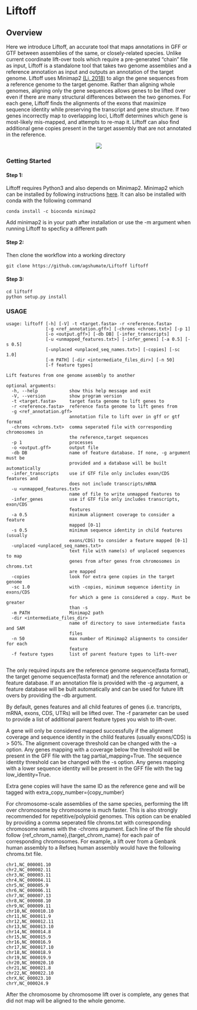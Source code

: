 # Liftoff

## Overview
Here we introduce Liftoff, an accurate tool that maps annotations in GFF or GTF between assemblies of the same, or closely-related species. Unlike current coordinate lift-over tools which require a pre-generated “chain” file as input, Liftoff is a standalone tool that takes two genome assemblies and a reference annotation as input and outputs an annotation of the target genome. Liftoff uses Minimap2 [(Li, 2018)](https://academic.oup.com/bioinformatics/article/34/18/3094/4994778) to align the gene sequences from a reference genome to the target genome. Rather than aligning whole genomes, aligning only the gene sequences allows genes to be lifted over even if there are many structural differences between the two genomes. For each gene, Liftoff finds the alignments of the exons that maximize sequence identity while preserving the transcript and gene structure.  If two genes incorrectly map to overlapping loci, Liftoff determines which gene is most-likely mis-mapped, and attempts to re-map it. Liftoff can also find additional gene copies present in the target assembly that are not annotated in the reference. 

<p align="center">
  <img src="https://user-images.githubusercontent.com/29218752/84577010-d0e34680-ad86-11ea-89a2-1638b970dcad.jpg">
</p>

### Getting Started

#### Step 1:
Liftoff requires Python3 and also depends on Minimap2. Minimap2 which can be installed by following instructions [here](https://github.com/lh3/minimap2/releases/tag/v2.17). It can also be installed with conda with the following command

```
conda install -c bioconda minimap2
```
Add minimap2 is in your path after installation or use the -m argument when running Liftoff to specficy a different path 


#### Step 2: 
Then clone the workflow into a working directory 
```
git clone https://github.com/agshumate/Liftoff liftoff 
```

#### Step 3:

```
cd liftoff
python setup.py install
```

### USAGE
```
usage: liftoff [-h] [-V] -t <target.fasta> -r <reference.fasta>
               [-g <ref_annotation.gff>] [-chroms <chroms.txt>] [-p 1]
               [-o <output.gff>] [-db DB] [-infer_transcripts]
               [-u <unmapped_features.txt>] [-infer_genes] [-a 0.5] [-s 0.5]
               [-unplaced <unplaced_seq_names.txt>] [-copies] [-sc 1.0]
               [-m PATH] [-dir <intermediate_files_dir>] [-n 50]
               [-f feature types]

Lift features from one genome assembly to another

optional arguments:
  -h, --help            show this help message and exit
  -V, --version         show program version
  -t <target.fasta>     target fasta genome to lift genes to
  -r <reference.fasta>  reference fasta genome to lift genes from
  -g <ref_annotation.gff>
                        annotation file to lift over in gff or gtf format
  -chroms <chroms.txt>  comma seperated file with corresponding chromosomes in
                        the reference,target sequences
  -p 1                  processes
  -o <output.gff>       output file
  -db DB                name of feature database. If none, -g argument must be
                        provided and a database will be built automatically
  -infer_transcripts    use if GTF file only includes exon/CDS features and
                        does not include transcripts/mRNA
  -u <unmapped_features.txt>
                        name of file to write unmapped features to
  -infer_genes          use if GTF file only includes transcripts, exon/CDS
                        features
  -a 0.5                minimum alignment coverage to consider a feature
                        mapped [0-1]
  -s 0.5                minimum sequence identity in child features (usually
                        exons/CDS) to consider a feature mapped [0-1]
  -unplaced <unplaced_seq_names.txt>
                        text file with name(s) of unplaced sequences to map
                        genes from after genes from chromosomes in chroms.txt
                        are mapped
  -copies               look for extra gene copies in the target genome
  -sc 1.0               with -copies, minimum sequence identity in exons/CDS
                        for which a gene is considered a copy. Must be greater
                        than -s
  -m PATH               Minimap2 path
  -dir <intermediate_files_dir>
                        name of directory to save intermediate fasta and SAM
                        files
  -n 50                 max number of Minimap2 alignments to consider for each
                        feature
  -f feature types      list of parent feature types to lift-over
 
```
The only required inputs are the reference genome sequence(fasta format), the target genome sequence(fasta format) and the reference annotation or feature database. If an annotation file is provided with the -g argument, a feature database will be built automatically and can be used for future lift overs by providing the -db argument. 

By default, genes features and all child features of genes (i.e. trancripts, mRNA, exons, CDS, UTRs) will be lifted over. The -f parameter can be used to provide a list of additional parent feature types you wish to lift-over. 


A gene will only be considered mapped successfully if the alignment coverage and sequence identity in the chlild features (usually exons/CDS) is > 50%. The alignment coverage threshold can be changed with the -a option. Any genes mapping with a coverage below the threshold will be present in the GFF file with the tag partial_mapping=True. The sequence identity threshold can be changed with the -s option. Any genes mapping with a lower sequence identity will be present in the GFF file with the tag low_identity=True. 

Extra gene copies will have the same ID as the reference gene and will be tagged with extra_copy_number={copy_number}

For chromosome-scale assemblies of the same species, performing the lift over chromosome by chromosome is much faster. This is also strongly recommended for repetitive/polyploid genomes. This option can be enabled by providing a  comma seperated file chroms.txt with corresponding chromosome names with the -chroms argument. Each line of the file should follow {ref_chrom_name},{target_chrom_name} for each pair of corresponding chromosomes. For example, a lift over from a Genbank human assembly to a Refseq human assembly would have the following chroms.txt file. 
 ```
chr1,NC_000001.10
chr2,NC_000002.11
chr3,NC_000003.11
chr4,NC_000004.11
chr5,NC_000005.9
chr6,NC_000006.11
chr7,NC_000007.13
chr8,NC_000008.10
chr9,NC_000009.11
chr10,NC_000010.10
chr11,NC_000011.9
chr12,NC_000012.11
chr13,NC_000013.10
chr14,NC_000014.8
chr15,NC_000015.9
chr16,NC_000016.9
chr17,NC_000017.10
chr18,NC_000018.9
chr19,NC_000019.9
chr20,NC_000020.10
chr21,NC_000021.8
chr22,NC_000022.10
chrX,NC_000023.10
chrY,NC_000024.9
```
After the chromosome by chromosome lift over is complete, any genes that did not map will be aligned to the whole genome. 




